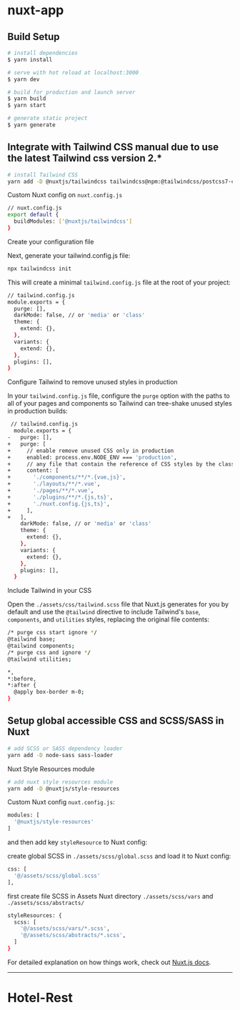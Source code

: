 # nuxt-app

## Build Setup

```bash
# install dependencies
$ yarn install

# serve with hot reload at localhost:3000
$ yarn dev

# build for production and launch server
$ yarn build
$ yarn start

# generate static project
$ yarn generate
```

## Integrate with Tailwind CSS manual due to use the latest Tailwind css version 2.*

```bash
# install Tailwind CSS
yarn add -D @nuxtjs/tailwindcss tailwindcss@npm:@tailwindcss/postcss7-compat @tailwindcss/postcss7-compat postcss@^7 autoprefixer@^9

```

Custom Nuxt config on `nuxt.config.js`

```bash
// nuxt.config.js
export default {
  buildModules: ['@nuxtjs/tailwindcss']
}
```

Create your configuration file

Next, generate your tailwind.config.js file:

```bash
npx tailwindcss init
```
This will create a minimal `tailwind.config.js` file at the root of your project:

```bash
// tailwind.config.js
module.exports = {
  purge: [],
  darkMode: false, // or 'media' or 'class'
  theme: {
    extend: {},
  },
  variants: {
    extend: {},
  },
  plugins: [],
}
```

Configure Tailwind to remove unused styles in production

In your `tailwind.config.js` file, configure the `purge` option with the paths to all of your pages and components so Tailwind can tree-shake unused styles in production builds:

```bash
 // tailwind.config.js
  module.exports = {
-   purge: [],
+   purge: [
+     // enable remove unused CSS only in production
+     enabled: process.env.NODE_ENV === 'production',
+     // any file that contain the reference of CSS styles by the class
+     content: [
+       './components/**/*.{vue,js}',
+       './layouts/**/*.vue',
+       './pages/**/*.vue',
+       './plugins/**/*.{js,ts}',
+       './nuxt.config.{js,ts}',
+     ],
+   ],
    darkMode: false, // or 'media' or 'class'
    theme: {
      extend: {},
    },
    variants: {
      extend: {},
    },
    plugins: [],
  }
```


Include Tailwind in your CSS

Open the `./assets/css/tailwind.scss` file that Nuxt.js generates for you by default and use the `@tailwind` directive to include Tailwind's `base`, `components`, and `utilities` styles, replacing the original file contents:

```bash
/* purge css start ignore */
@tailwind base;
@tailwind components;
/* purge css and ignore */
@tailwind utilities;

*,
*:before,
*:after {
  @apply box-border m-0;
}

```

## Setup global accessible CSS and SCSS/SASS in Nuxt

```bash
# add SCSS or SASS dependency loader
yarn add -D node-sass sass-loader
```

Nuxt Style Resources module

```bash
# add nuxt style resources module
yarn add -D @nuxtjs/style-resources
```

Custom Nuxt config `nuxt.config.js`:

```bash
modules: [
  '@nuxtjs/style-resources'
]
```

and then add key `styleResource` to Nuxt config:

create global SCSS in `./assets/scss/global.scss` and load it to Nuxt config:

```bash
css: [
  '@/assets/scss/global.scss'
],
```

first create file SCSS in Assets Nuxt directory `./assets/scss/vars` and `./assets/scss/abstracts/`

```bash
styleResources: {
  scss: [
    '@/assets/scss/vars/*.scss',
    '@/assets/scss/abstracts/*.scss',
  ]
}
```

For detailed explanation on how things work, check out [Nuxt.js docs](https://nuxtjs.org).

---
# Hotel-Rest
